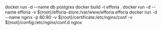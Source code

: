 docker run -d --name db postgres
docker build -t efforia .
docker run -d --name efforia -v ${root}/efforia-store:/var/www/efforia efforia
docker run -d --name nginx -p 80:80 -v ${root}/certificate:/etc/nginx/conf -v ${root}/config:/etc/nginx/conf.d nginx
